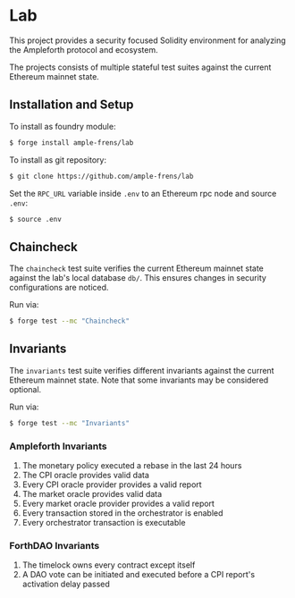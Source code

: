 # Lab

This project provides a security focused Solidity environment for analyzing the Ampleforth protocol
and ecosystem.

The projects consists of multiple stateful test suites against the current Ethereum mainnet state.


## Installation and Setup

To install as foundry module:
```bash
$ forge install ample-frens/lab
```

To install as git repository:
```bash
$ git clone https://github.com/ample-frens/lab
```

Set the `RPC_URL` variable inside `.env` to an Ethereum rpc node and source `.env`:
```bash
$ source .env
```


## Chaincheck

The `chaincheck` test suite verifies the current Ethereum mainnet state against the lab's local
database `db/`. This ensures changes in security configurations are noticed.

Run via:
```bash
$ forge test --mc "Chaincheck"
```

## Invariants

The `invariants` test suite verifies different invariants against the current Ethereum mainnet
state. Note that some invariants may be considered optional.

Run via:
```bash
$ forge test --mc "Invariants"
```

### Ampleforth Invariants

1. The monetary policy executed a rebase in the last 24 hours
2. The CPI oracle provides valid data
3. Every CPI oracle provider provides a valid report
4. The market oracle provides valid data
5. Every market oracle provider provides a valid report
6. Every transaction stored in the orchestrator is enabled
7. Every orchestrator transaction is executable

### ForthDAO Invariants

1. The timelock owns every contract except itself
2. A DAO vote can be initiated and executed before a CPI report's activation delay passed

